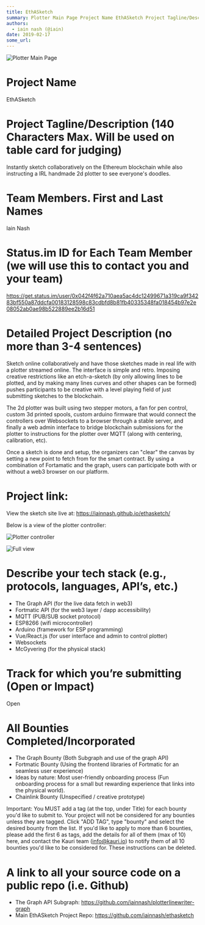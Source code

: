 ```yaml
---
title: EthASketch
summary: Plotter Main Page Project Name EthASketch Project Tagline/Description (140 Characters Max. Will be used on table card for judging) Instantly sketch collaboratively on the Ethereum blockchain while also instructing a IRL handmade 2d plotter to see everyones doodles. Team Members. First and Last Names Iain Nash Status.im ID for Each Team Member (we will use this to contact you and your team) https-//get.status.im/user/0x042f4f62a710aea5ac4dc12499671a319ca9f34283bf550a87ddcfa00183128598c83cdbfd8b81
authors:
  - iain nash (@iain)
date: 2019-02-17
some_url: 
---
```


![Plotter Main Page](https://api.kauri.io:443/ipfs/QmPpwMcHAQtTEPdeGo2BwMw9nVFz3UQFjRatUhTrNc6TDB)
# Project Name
EthASketch

# Project Tagline/Description (140 Characters Max. Will be used on table card for judging)
Instantly sketch collaboratively on the Ethereum blockchain while also instructing a IRL handmade 2d plotter to see everyone's doodles.

# Team Members. First and Last Names
Iain Nash

# Status.im ID for Each Team Member (we will use this to contact you and your team)
https://get.status.im/user/0x042f4f62a710aea5ac4dc12499671a319ca9f34283bf550a87ddcfa00183128598c83cdbfd8b81fb40335348fa018454b97e2e08052ab0ae98b522889ee2b16d51

# Detailed Project Description (no more than 3-4 sentences)
Sketch online collaboratively and have those sketches made in real life with a plotter streamed online. The interface is simple and retro. Imposing creative restrictions like an etch-a-sketch (by only allowing lines to be plotted, and by making many lines curves and other shapes can be formed) pushes participants to be creative with a level playing field of just submitting sketches to the blockchain.

The 2d plotter was built using two stepper motors, a fan for pen control, custom 3d printed spools, custom arduino firmware that would connect the controllers over Websockets to a browser through a stable server, and finally a web admin interface to bridge blockchain submissions for the plotter to instructions for the plotter over MQTT (along with centering, calibration, etc).

Once a sketch is done and setup, the organizers can "clear" the canvas by setting a new point to fetch from for the smart contract. By using a combination of Fortamatic and the graph, users can participate both with or without a web3 browser on our platform.

# Project link:
View the sketch site live at: https://iainnash.github.io/ethasketch/


Below is a view of the plotter controller:

![Plotter controller](https://api.kauri.io:443/ipfs/Qmar6SWwC4HdPU2nJFtPt5iDS4jvkMewECG6xCXrJm274F)

![Full view](https://api.kauri.io:443/ipfs/QmVKzd3YhmvP5Ft26VHUxfbCyN4X4SyuFC6dtSQxuqUfdV)

# Describe your tech stack (e.g., protocols, languages, API’s, etc.)
* The Graph API (for the live data fetch in web3)
* Fortmatic API (for the web3 layer / dapp accessibility)
* MQTT (PUB/SUB socket protocol)
* ESP8266 (wifi microcontroller)
* Arduino (framework for ESP programming)
* Vue/React.js (for user interface and admin to control plotter)
* Websockets
* McGyvering (for the physical stack)

# Track for which you’re submitting (Open or Impact)
Open

# All Bounties Completed/Incorporated
* The Graph Bounty (Both Subgraph and use of the graph API)
* Fortmatic Bounty (Using the frontend libraries of Fortmatic for an seamless user experience)
* Ideas by nature: Most user-friendly onboarding process (Fun onboarding process for a small but rewarding experience that links into the physical world).
* Chainlink Bounty (Unspecified / creative prototype)


Important: You MUST add a tag (at the top, under Title) for each bounty you'd like to submit to. Your project will not be considered for any bounties unless they are tagged. Click "ADD TAG", type  "bounty" and select the desired bounty from the list. If you'd like to apply to more than 6 bounties, please add the first 6 as tags, add the details for all of them (max of 10) here, and contact the Kauri team (info@kauri.io) to notify them of all 10 bounties you'd like to be considered for. These instructions can be deleted.

# A link to all your source code on a public repo (i.e. Github)
* The Graph API Subgraph: https://github.com/iainnash/plotterlinewriter-graph
* Main EthASketch Project Repo: https://github.com/iainnash/ethasketch




